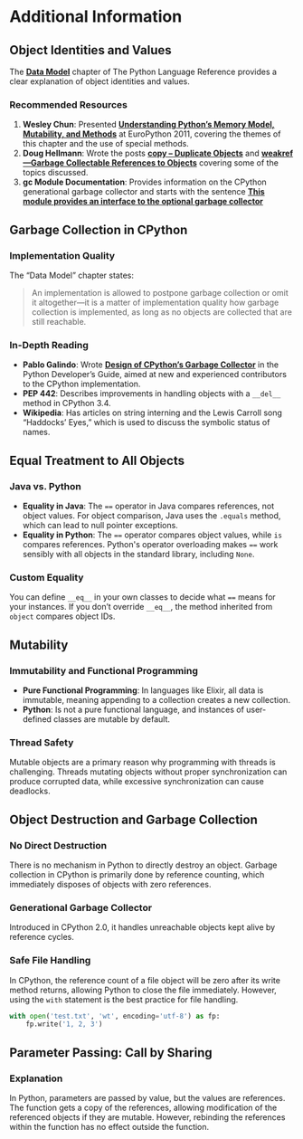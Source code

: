 # Additional Information

## Object Identities and Values

The **[Data Model](https://docs.python.org/3/reference/datamodel.html)** chapter of The Python Language Reference provides a clear explanation of object identities and values.

### Recommended Resources

1. **Wesley Chun**: Presented **[Understanding Python’s Memory Model, Mutability, and Methods](https://www.youtube.com/watch?v=HHFCFJSPWrI&ab_channel=EuroPythonConference)** at EuroPython 2011, covering the themes of this chapter and the use of special methods.
2. **Doug Hellmann**: Wrote the posts **[copy – Duplicate Objects](https://pymotw.com/3/copy/)** and **[weakref—Garbage Collectable References to Objects](https://pymotw.com/3/weakref/)** covering some of the topics discussed.
3. **gc Module Documentation**: Provides information on the CPython generational garbage collector and starts with the sentence **[This module provides an interface to the optional garbage collector](https://docs.python.org/3/library/gc.html)**

## Garbage Collection in CPython

### Implementation Quality

The “Data Model” chapter states:
> An implementation is allowed to postpone garbage collection or omit it altogether—it is a matter of implementation quality how garbage collection is implemented, as long as no objects are collected that are still reachable.

### In-Depth Reading

- **Pablo Galindo**: Wrote **[Design of CPython’s Garbage Collector](https://devguide.python.org/internals/garbage-collector/index.html)** in the Python Developer’s Guide, aimed at new and experienced contributors to the CPython implementation.
- **PEP 442**: Describes improvements in handling objects with a `__del__` method in CPython 3.4.
- **Wikipedia**: Has articles on string interning and the Lewis Carroll song “Haddocks’ Eyes,” which is used to discuss the symbolic status of names.

## Equal Treatment to All Objects

### Java vs. Python

- **Equality in Java**: The `==` operator in Java compares references, not object values. For object comparison, Java uses the `.equals` method, which can lead to null pointer exceptions.
- **Equality in Python**: The `==` operator compares object values, while `is` compares references. Python's operator overloading makes `==` work sensibly with all objects in the standard library, including `None`.

### Custom Equality

You can define `__eq__` in your own classes to decide what `==` means for your instances. If you don’t override `__eq__`, the method inherited from `object` compares object IDs.

## Mutability

### Immutability and Functional Programming

- **Pure Functional Programming**: In languages like Elixir, all data is immutable, meaning appending to a collection creates a new collection.
- **Python**: Is not a pure functional language, and instances of user-defined classes are mutable by default.

### Thread Safety

Mutable objects are a primary reason why programming with threads is challenging. Threads mutating objects without proper synchronization can produce corrupted data, while excessive synchronization can cause deadlocks.

## Object Destruction and Garbage Collection

### No Direct Destruction

There is no mechanism in Python to directly destroy an object. Garbage collection in CPython is primarily done by reference counting, which immediately disposes of objects with zero references.

### Generational Garbage Collector

Introduced in CPython 2.0, it handles unreachable objects kept alive by reference cycles.

### Safe File Handling

In CPython, the reference count of a file object will be zero after its write method returns, allowing Python to close the file immediately. However, using the `with` statement is the best practice for file handling.

```python
with open('test.txt', 'wt', encoding='utf-8') as fp:
    fp.write('1, 2, 3')
```

## Parameter Passing: Call by Sharing

### Explanation

In Python, parameters are passed by value, but the values are references. The function gets a copy of the references, allowing modification of the referenced objects if they are mutable. However, rebinding the references within the function has no effect outside the function.

